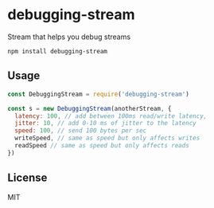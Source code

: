 # debugging-stream

Stream that helps you debug streams

```
npm install debugging-stream
```

## Usage

``` js
const DebuggingStream = require('debugging-stream')

const s = new DebuggingStream(anotherStream, {
  latency: 100, // add between 100ms read/write latency,
  jitter: 10, // add 0-10 ms of jitter to the latency
  speed: 100, // send 100 bytes per sec
  writeSpeed, // same as speed but only affects writes
  readSpeed // same as speed but only affects reads
})
```

## License

MIT
